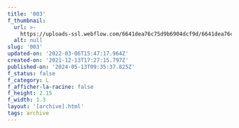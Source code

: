 ```yaml
---
title: '003'
f_thumbnail:
  url: >-
    https://uploads-ssl.webflow.com/6641dea76c75d9b6904dcf9d/6641dea76c75d9b6904dd05b_003.jpg
  alt: null
slug: '003'
updated-on: '2022-03-06T15:47:17.964Z'
created-on: '2021-12-13T17:27:15.797Z'
published-on: '2024-05-13T09:35:37.825Z'
f_status: false
f_category: L
f_afficher-la-racine: false
f_height: 2.15
f_width: 1.3
layout: '[archive].html'
tags: archive
---
```



